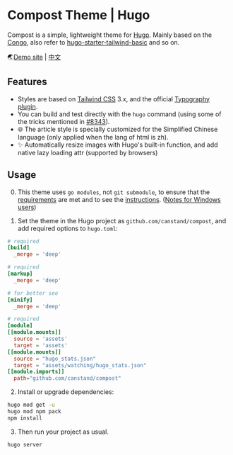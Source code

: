 # Compost Theme | Hugo

Compost is a simple, lightweight theme for [Hugo](https://gohugo.io). Mainly based on the [Congo](https://github.com/jpanther/congo), also refer to [hugo-starter-tailwind-basic](https://github.com/bep/hugo-starter-tailwind-basic) and so on.

🌏[Demo site](https://canstand.github.io/compost/) | [中文](https://canstand.github.io/compost/zh)

## Features

-   Styles are based on [Tailwind CSS](https://tailwindcss.com/docs) 3.x, and the official [Typography plugin](https://github.com/tailwindlabs/tailwindcss-typography).
-   You can build and test directly with the `hugo` command (using some of the tricks mentioned in [#8343](https://github.com/gohugoio/hugo/issues/8343)).
-   🌐 The article style is specially customized for the Simplified Chinese language (only applied when the lang of html is zh).
-   ✨ Automatically resize images with Hugo's built-in function, and add native lazy loading attr (supported by browsers)

## Usage

0. This theme uses `go modules`, not `git submodule`, to ensure that the [requirements](https://gohugo.io/hugo-modules/use-modules/#prerequisite) are met and to see the [instructions](https://gohugo.io/hugo-modules/use-modules/#initialize-a-new-module). ([Notes for Windows users](https://gohugo.io/getting-started/quick-start/#commands))

1. Set the theme in the Hugo project as `github.com/canstand/compost`, and add required options to `hugo.toml`:

```toml
# required
[build]
  _merge = 'deep'

# required
[markup]
  _merge = 'deep'

# for better seo
[minify]
  _merge = 'deep'

# required
[module]
[[module.mounts]]
  source = 'assets'
  target = 'assets'
[[module.mounts]]
  source = "hugo_stats.json"
  target = "assets/watching/hugo_stats.json"
[[module.imports]]
  path="github.com/canstand/compost"
```

2. Install or upgrade dependencies:

```bash
hugo mod get -u
hugo mod npm pack
npm install
```

3. Then run your project as usual.

```bash
hugo server
```
